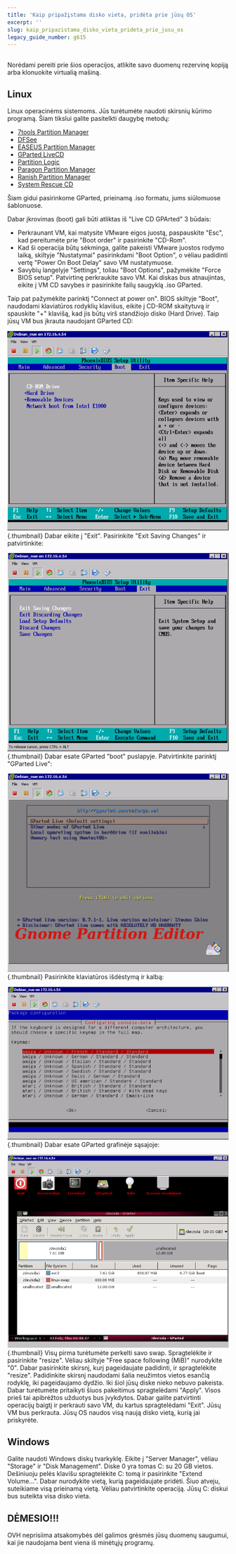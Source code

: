 ```yaml
---
title: 'Kaip pripažįstama disko vieta, pridėta prie jūsų OS'
excerpt: ''
slug: kaip_pripazistama_disko_vieta_prideta_prie_jusu_os
legacy_guide_number: g615
---
```



## 
Norėdami pereiti prie šios operacijos, atlikite savo duomenų rezervinę kopiją arba klonuokite virtualią mašiną.


## Linux
Linux operacinėms sistemoms. Jūs turėtumėte naudoti skirsnių kūrimo programą. Šiam tikslui galite pasitelkti daugybę metodų:


- [7tools Partition Manager](http://www.7tools.com/pm/index.htm)
- [DFSee](http://www.dfsee.com/dfsee/index.php)
- [EASEUS Partition Manager](http://www.partition-tool.com)
- [GParted LiveCD](http://gparted.sourceforge.net/livecd.php)
- [Partition Logic](http://partitionlogic.org.uk)
- [Paragon Partition Manager](http://www.partition-manager.com)
- [Ranish Partition Manager](http://www.ranish.com/part)
- [System Rescue CD](http://www.sysresccd.org/Main_Page)


Šiam gidui pasirinkome GParted, prieinamą .iso formatu, jums siūlomuose šablonuose.

Dabar įkrovimas (boot) gali būti atliktas iš "Live CD GPArted" 3 būdais:

- Perkraunant VM, kai matysite VMware eigos juostą, paspauskite "Esc", kad pereitumėte prie "Boot order" ir pasirinkite "CD-Rom".
- Kad ši operacija būtų sėkminga, galite pakeisti VMware juostos rodymo laiką, skiltyje "Nustatymai" pasirinkdami "Boot Option", o vėliau padidinti vertę "Power On Boot Delay" savo VM nustatymuose. 
- Savybių langelyje "Settings", toliau "Boot Options", pažymėkite "Force BIOS setup". Patvirtinę perkraukite savo VM. Kai diskas bus atnaujintas, eikite į VM CD savybes ir pasirinkite failų saugyklą .iso GParted. 

Taip pat pažymėkite parinktį "Connect at power on".
BIOS skiltyje "Boot", naudodami klaviatūros rodyklių klavišus, eikite į CD-ROM skaitytuvą ir spauskite "+" klavišą, kad jis būtų virš standžiojo disko (Hard Drive). Taip jūsų VM bus įkrauta naudojant GParted CD:

![](images/img_126.jpg){.thumbnail}
Dabar eikite į "Exit". Pasirinkite "Exit Saving Changes" ir patvirtinkite:

![](images/img_127.jpg){.thumbnail}
Dabar esate GParted "boot" puslapyje. Patvirtinkite parinktį "GParted Live":

![](images/img_128.jpg){.thumbnail}
Pasirinkite klaviatūros išdėstymą ir kalbą:

![](images/img_129.jpg){.thumbnail}
Dabar esate GParted grafinėje sąsajoje:

![](images/img_130.jpg){.thumbnail}
Visų pirma turėtumėte perkelti savo swap. Spragtelėkite ir pasirinkite "resize". Vėliau skiltyje "Free space following (MiB)" nurodykite "0". Dabar pasirinkite skirsnį, kurį pageidaujate padidinti, ir spragtelėkite "resize". Padidinkite skirsnį naudodami šalia neužimtos vietos esančią rodyklę, iki pageidaujamo dydžio.
Iki šiol jūsų diske nieko nebuvo pakeista. Dabar turėtumėte pritaikyti šiuos pakeitimus spragtelėdami "Apply". Visos prieš tai apibrėžtos užduotys bus įvykdytos.
Dabar galite patvirtinti operacijų baigtį ir perkrauti savo VM, du kartus spragtelėdami "Exit".
Jūsų VM bus perkrauta. Jūsų OS naudos visą naują disko vietą, kurią jai priskyrėte.


## Windows
Galite naudoti Windows diskų tvarkyklę. Eikite į "Server Manager", vėliau "Storage" ir "Disk Management". Diske 0 yra tomas C: su 20 GB vietos. Dešiniuoju pelės klavišu spragtelėkite C: tomą ir pasirinkite "Extend Volume...".
Dabar nurodykite vietą, kurią pageidaujate pridėti. Šiuo atveju, suteikiame visą prieinamą vietą. Vėliau patvirtinkite operaciją. Jūsų C: diskui bus suteikta visa disko vieta.

## DĖMESIO!!!
OVH neprisiima atsakomybės dėl galimos grėsmės jūsų duomenų saugumui, kai jie naudojama bent viena iš minėtųjų programų.

